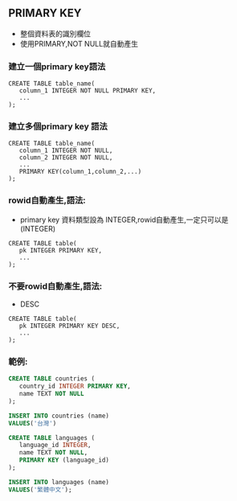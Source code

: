 ## PRIMARY KEY
- 整個資料表的識別欄位
- 使用PRIMARY,NOT NULL就自動產生

### 建立一個primary key語法

```
CREATE TABLE table_name(
   column_1 INTEGER NOT NULL PRIMARY KEY,
   ...
);
```

### 建立多個primary key 語法

```
CREATE TABLE table_name(
   column_1 INTEGER NOT NULL,
   column_2 INTEGER NOT NULL,
   ...
   PRIMARY KEY(column_1,column_2,...)
);
```

### rowid自動產生,語法:
- primary key 資料類型設為 INTEGER,rowid自動產生,一定只可以是(INTEGER)

```
CREATE TABLE table(
   pk INTEGER PRIMARY KEY,
   ...
);
```

### 不要rowid自動產生,語法:

- DESC

```
CREATE TABLE table(
   pk INTEGER PRIMARY KEY DESC,
   ...
);
```


### 範例:

```sql
CREATE TABLE countries (
   country_id INTEGER PRIMARY KEY,
   name TEXT NOT NULL
);
```

```sql
INSERT INTO countries (name)
VALUES('台灣')
```

```sql
CREATE TABLE languages (
   language_id INTEGER,
   name TEXT NOT NULL,
   PRIMARY KEY (language_id)
);
```

```sql
INSERT INTO languages (name)
VALUES('繁體中文');

```
